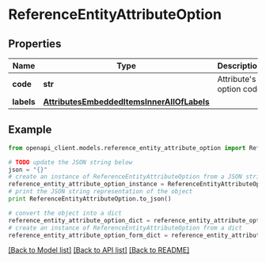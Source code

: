# ReferenceEntityAttributeOption


## Properties
Name | Type | Description | Notes
------------ | ------------- | ------------- | -------------
**code** | **str** | Attribute&#39;s option code | 
**labels** | [**AttributesEmbeddedItemsInnerAllOfLabels**](AttributesEmbeddedItemsInnerAllOfLabels.md) |  | [optional] 

## Example

```python
from openapi_client.models.reference_entity_attribute_option import ReferenceEntityAttributeOption

# TODO update the JSON string below
json = "{}"
# create an instance of ReferenceEntityAttributeOption from a JSON string
reference_entity_attribute_option_instance = ReferenceEntityAttributeOption.from_json(json)
# print the JSON string representation of the object
print ReferenceEntityAttributeOption.to_json()

# convert the object into a dict
reference_entity_attribute_option_dict = reference_entity_attribute_option_instance.to_dict()
# create an instance of ReferenceEntityAttributeOption from a dict
reference_entity_attribute_option_form_dict = reference_entity_attribute_option.from_dict(reference_entity_attribute_option_dict)
```
[[Back to Model list]](../README.md#documentation-for-models) [[Back to API list]](../README.md#documentation-for-api-endpoints) [[Back to README]](../README.md)


